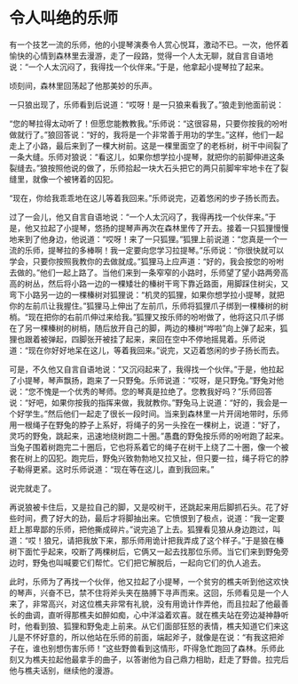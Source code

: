 # 令人叫绝的乐师

有一个技艺一流的乐师，他的小提琴演奏令人赏心悦耳，激动不已。一次，他怀着愉快的心情到森林里去漫游，走了一段路，觉得一个人太无聊，就自言自语地说：“一个人太沉闷了，我得找一个伙伴来。”于是，他拿起小提琴拉了起来。 

顷刻间，森林里回荡起了他那美妙的乐声。 

一只狼出现了，乐师看到后说道：“哎呀！是一只狼来看我了。”狼走到他面前说： 

“您的琴拉得太动听了！但愿您能教教我。”乐师说：“这很容易，只要你按我的吩咐做就行了。”狼回答说：“好的，我将是一个非常善于用功的学生。”这样，他们一起走上了小路，最后来到了一棵大树前。这是一棵里面空了的老栎树，树干中间裂了一条大缝。乐师对狼说：“看这儿，如果你想学拉小提琴，就把你的前脚伸进这条裂缝去。”狼按照他说的做了，乐师拾起一块大石头把它的两只前脚牢牢地卡在了裂缝里，就像一个被铐着的囚犯。 

“现在，你给我乖乖地在这儿等着我回来。”乐师说完，迈着悠闲的步子扬长而去。 

过了一会儿，他又自言自语地说：“一个人太沉闷了，我得再找一个伙伴来。”于是，他又拉起了小提琴，悠扬的提琴声再次在森林里传了开去。接着一只狐狸慢慢地来到了他身边，他说道：“哎呀！来了一只狐狸。”狐狸上前说道：“您真是一个一流的乐师，提琴拉的多棒啊！我一定要向您学习拉提琴。”乐师说：“你很快就可以学会，只要你按照我教你的去做就成。”狐狸马上应声道：“好的，我会按您的吩咐去做的。”他们一起上路了。当他们来到一条窄窄的小路时，乐师望了望小路两旁高高的树丛，然后将小路一边的一棵矮壮的榛树干弯下靠近路面，用脚踩住树尖，又弯下小路另一边的一棵榛树对狐狸说：“机灵的狐狸，如果你想学拉小提琴，就把你的左前爪让我握住。”狐狸马上伸出了左前爪，乐师将狐狸爪子绑到一棵榛树的树梢。“现在把你的右前爪伸过来给我。”狐狸又按乐师的吩咐做了，他将这只爪子绑在了另一棵榛树的树梢，随后放开自己的脚，两边的榛树“哗啦”向上弹了起来，狐狸也跟着被弹起，四脚张开被挂了起来，来回在空中不停地摇晃着。乐师说道：“现在你好好地呆在这儿，等着我回来。”说完，又迈着悠闲的步子扬长而去。 

可是，不久他又自言自语地说：“又沉闷起来了，我得找一个伙伴。”于是，他拉起了小提琴，琴声飘扬，跑来了一只野兔。乐师说道：“哎呀，是只野兔。”野兔对他说：“您不愧是一个优秀的琴师。您的琴真是拉绝了。您教我好吗？”乐师回答说：“好吧，如果你按我的指挥来做，我就教你。”野兔马上说道：“好的，我会是一个好学生。”然后他们一起走了很长一段时间。当来到森林里一片开阔地带时，乐师用一根绳子在野兔的脖子上系好，将绳子的另一头拴在一棵树上，说道：“好了，灵巧的野兔，跳起来，迅速地绕树跑二十圈。”愚蠢的野兔按乐师的吩咐跑了起来。当兔子围着树跑完二十圈后，它也将系着它的绳子在树干上绕了二十圈，像一个被套在树上的囚犯。跑完后，野兔兴致勃勃地又拉又扯，但只要一拉，绳子将它的脖子勒得更紧。这时乐师说道：“现在等在这儿，直到我回来。” 

说完就走了。 

再说狼被卡住后，又是拉自己的脚，又是咬树干，还跳起来用后脚抓石头。花了好些时间，费了好大的劲，最后才将脚抽出来。它愤恨到了极点，说道：“我一定要赶上那卑鄙的乐师，把他撕成碎片。”说完追了上去。狐狸看见狼从身边跑过，叫道：“哎！狼兄，请把我放下来，那乐师用诡计把我弄成了这个样子。”于是狼在榛树下面忙乎起来，咬断了两棵树后，它俩又一起去找那位乐师。当它们来到野兔旁边时，野兔也叫喊要它们帮忙。它们把它解脱后，一起向它们的仇人追去。 

此时，乐师为了再找一个伙伴，他又拉起了小提琴，一个贫穷的樵夫听到他这欢快的琴声，兴奋不已，禁不住将斧头夹在胳膊下寻声而来。这回，乐师看见是一个人来了，非常高兴，对这位樵夫非常有礼貌，没有用诡计作弄他，而且拉起了他最善长的曲调，直听得那樵夫如醉如痴，心中洋溢着欢喜。就在樵夫站在旁边凝神静听时，他看到狼、狐狸和野兔走上前来。从它们面部狂怒的表情，樵夫知道它们来这儿是不怀好意的，所以他站在乐师的前面，端起斧子，就像是在说：“有我这把斧子在，谁也别想伤害乐师！”这些野兽看到这情形，吓得急忙跑回了森林。乐师此刻又为樵夫拉起他最拿手的曲子，以答谢他为自己鼎力相助，赶走了野兽。拉完后他与樵夫话别，继续他的漫游。 

       